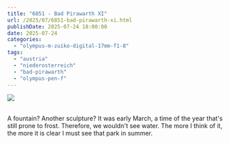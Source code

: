 ```yaml
---
title: "6851 - Bad Pirawarth XI"
url: /2025/07/6851-bad-pirawarth-xi.html
publishDate: 2025-07-24 18:00:00
date: 2025-07-24
categories:
  - "olympus-m-zuiko-digital-17mm-f1-8"
tags:
  - "austria"
  - "niederosterreich"
  - "bad-pirawarth"
  - "olympus-pen-f"
---
```

<div class="container">
<div class="center"><a target="_blank" href="https://d25zfm9zpd7gm5.cloudfront.net/1200x1200/2021/20210307_150400_lr.jpg"><img class="webfeedsFeaturedVisual" src="https://d25zfm9zpd7gm5.cloudfront.net/0600x0600/2021/20210307_150400_lr.jpg" /></a></div>
</div>
<br />

A fountain? Another sculpture? It was early March, a time of
the year that's still prone to frost. Therefore, we wouldn't
see water. The more I think of it, the more it is clear I
must see that park in summer.
